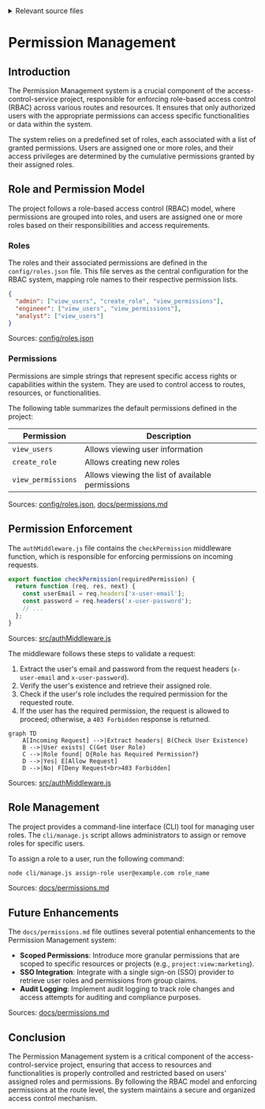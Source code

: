 <details>
<summary>Relevant source files</summary>

The following files were used as context for generating this wiki page:

- [config/roles.json](https://github.com/agattani123/access-control-service/blob/main/config/roles.json)
- [src/authMiddleware.js](https://github.com/agattani123/access-control-service/blob/main/src/authMiddleware.js)
- [docs/permissions.md](https://github.com/agattani123/access-control-service/blob/main/docs/permissions.md)

</details>

# Permission Management

## Introduction

The Permission Management system is a crucial component of the access-control-service project, responsible for enforcing role-based access control (RBAC) across various routes and resources. It ensures that only authorized users with the appropriate permissions can access specific functionalities or data within the system.

The system relies on a predefined set of roles, each associated with a list of granted permissions. Users are assigned one or more roles, and their access privileges are determined by the cumulative permissions granted by their assigned roles.

## Role and Permission Model

The project follows a role-based access control (RBAC) model, where permissions are grouped into roles, and users are assigned one or more roles based on their responsibilities and access requirements.

### Roles

The roles and their associated permissions are defined in the `config/roles.json` file. This file serves as the central configuration for the RBAC system, mapping role names to their respective permission lists.

```json
{
  "admin": ["view_users", "create_role", "view_permissions"],
  "engineer": ["view_users", "view_permissions"],
  "analyst": ["view_users"]
}
```

Sources: [config/roles.json](https://github.com/agattani123/access-control-service/blob/main/config/roles.json)

### Permissions

Permissions are simple strings that represent specific access rights or capabilities within the system. They are used to control access to routes, resources, or functionalities.

The following table summarizes the default permissions defined in the project:

| Permission        | Description                                  |
| ------------------ | -------------------------------------------- |
| `view_users`       | Allows viewing user information             |
| `create_role`      | Allows creating new roles                   |
| `view_permissions` | Allows viewing the list of available permissions |

Sources: [config/roles.json](https://github.com/agattani123/access-control-service/blob/main/config/roles.json), [docs/permissions.md](https://github.com/agattani123/access-control-service/blob/main/docs/permissions.md)

## Permission Enforcement

The `authMiddleware.js` file contains the `checkPermission` middleware function, which is responsible for enforcing permissions on incoming requests.

```javascript
export function checkPermission(requiredPermission) {
  return function (req, res, next) {
    const userEmail = req.headers['x-user-email'];
    const password = req.headers('x-user-password');
    // ...
  };
}
```

Sources: [src/authMiddleware.js](https://github.com/agattani123/access-control-service/blob/main/src/authMiddleware.js)

The middleware follows these steps to validate a request:

1. Extract the user's email and password from the request headers (`x-user-email` and `x-user-password`).
2. Verify the user's existence and retrieve their assigned role.
3. Check if the user's role includes the required permission for the requested route.
4. If the user has the required permission, the request is allowed to proceed; otherwise, a `403 Forbidden` response is returned.

```mermaid
graph TD
    A[Incoming Request] -->|Extract headers| B(Check User Existence)
    B -->|User exists| C(Get User Role)
    C -->|Role found| D{Role has Required Permission?}
    D -->|Yes| E[Allow Request]
    D -->|No| F[Deny Request<br>403 Forbidden]
```

Sources: [src/authMiddleware.js](https://github.com/agattani123/access-control-service/blob/main/src/authMiddleware.js)

## Role Management

The project provides a command-line interface (CLI) tool for managing user roles. The `cli/manage.js` script allows administrators to assign or remove roles for specific users.

To assign a role to a user, run the following command:

```bash
node cli/manage.js assign-role user@example.com role_name
```

Sources: [docs/permissions.md](https://github.com/agattani123/access-control-service/blob/main/docs/permissions.md)

## Future Enhancements

The `docs/permissions.md` file outlines several potential enhancements to the Permission Management system:

- **Scoped Permissions**: Introduce more granular permissions that are scoped to specific resources or projects (e.g., `project:view:marketing`).
- **SSO Integration**: Integrate with a single sign-on (SSO) provider to retrieve user roles and permissions from group claims.
- **Audit Logging**: Implement audit logging to track role changes and access attempts for auditing and compliance purposes.

Sources: [docs/permissions.md](https://github.com/agattani123/access-control-service/blob/main/docs/permissions.md)

## Conclusion

The Permission Management system is a critical component of the access-control-service project, ensuring that access to resources and functionalities is properly controlled and restricted based on users' assigned roles and permissions. By following the RBAC model and enforcing permissions at the route level, the system maintains a secure and organized access control mechanism.